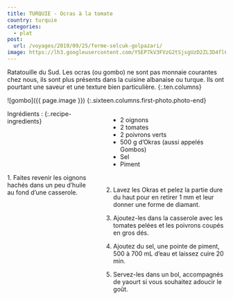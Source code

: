 ```yaml
---
title: TURQUIE - Ocras à la tomate
country: turquie
categories:
  - plat
post:
  url: /voyages/2019/09/25/ferme-selcuk-golpazari/
image: https://lh3.googleusercontent.com/Y5EP7kV3FVzG2tSjsgUzD2ZL3D4fl6pEK8AIWTqAZR7YpEu_k_lr7FgobjG0f2dlLZfyghyoktHqfGK4ofz2pTeWSpE5hsKmHf1_X0_IcgKihaZMV1rsSOTuFNKpyqdToZ52lxcA9SjA5QuPmXVT-5WmfHnPwkvEcFmGEOACBeSoromNpxlR_n4q2BGnXlSlm7kIRL93g6qcjIkBd-TMh5ooZ7J-ufz4k7IXLhGymFf4iNuz9wLu7yOxbO63-D2JUXQxvl3X7dbaBnHy-Oc34LQgK7ZdsnMTSIKK6-1URVh3kIHMiTl5Lw9OK5XaW3iire8YK9DJT4Tt_tvCCnlSdapsm1Ma3ek_iWvw-oAyhobYfUWu2znQEjr06i1k3gVvs0x2Nw4TXTPRDzzMCUuI4NT6YNPbOd9N0KTSWMk66KzKjryinkEdrfoZmFo5E0CjVnc0eUSybDALZfs7VI70lBOeQn3xpK7F8Qq88i9fubytcmCA88K5F1WcG5unNidhH2NKPuqFVoYsiY3JIWU5v20uwP1Snj6OWuqmQJd4jx_lIyeOzQqsZFdxapfHgCOiXFQ3LSAlwZpu2_mF2eWqurmNErs_XX-ant7z8ubDEevpGlKx4HxJhlLCcw4jNzbSitdnLM7iGS0acNjCWHyXBMdLn_4TjUtdKkBldzOZ4l1jAMwMaZLFflY79P2WjMQh7gz3RQr8tg-1P8s5eBJHPu1y3MCwkvP-W7tXRxpnZ-hY1SV1=w900
---
```


Ratatouille du Sud. Les ocras (ou gombo) ne sont pas monnaie courantes chez nous, ils sont plus présents dans la cuisine albanaise ou turque. Ils ont pourtant une saveur et une texture bien particulière.
{:.ten.columns}

<!--fin extrait-->

![gombo]({{ page.image }})
{:.sixteen.columns.first-photo.photo-end}

<div class="four columns" markdown="1">
Ingrédients :
{:.recipe-ingredients}

- 2 oignons
- 2 tomates
- 2 poivrons verts
- 500 g d’Okras (aussi appelés Gombos)
- Sel
- Piment
</div>

<div class="ten columns" markdown="1">
1. Faites revenir les oignons hachés dans un peu d’huile au fond d’une casserole.

2. Lavez les Okras et pelez la partie dure du haut pour en retirer 1 mm et leur donner une forme de diamant.

3. Ajoutez-les dans la casserole avec les tomates pelées et les poivrons coupés en gros dés.

4. Ajoutez du sel, une pointe de piment, 500 à 700 mL d’eau et laissez cuire 20 min.

5. Servez-les dans un bol, accompagnés de yaourt si vous souhaitez adoucir le goût.
</div>
